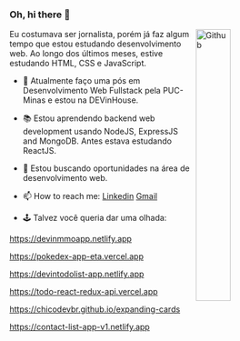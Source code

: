 ### Oh, hi there 👋

<img width="35%" align="right" alt="Github" src="https://user-images.githubusercontent.com/48678280/88862734-4903af80-d201-11ea-968b-9c939d88a37c.gif" />

Eu costumava ser jornalista, porém já faz algum tempo que estou estudando desenvolvimento web. Ao longo dos últimos meses, estive estudando HTML, CSS e JavaScript.

- 🔭 Atualmente faço uma pós em Desenvolvimento Web Fullstack pela PUC-Minas e estou na DEVinHouse.
- 📚 Estou aprendendo backend web development usando NodeJS, ExpressJS and MongoDB. Antes estava estudando ReactJS.
- 👯 Estou buscando oportunidades na área de desenvolvimento web. 
- 📫 How to reach me: [Linkedin](https://www.linkedin.com/in/francisco-j%C3%BAnior-b3071282/) [Gmail](mailto:fjunior@gmail.com)

- 🕹️ Talvez você queria dar uma olhada:

https://devinmmoapp.netlify.app

https://pokedex-app-eta.vercel.app

https://devintodolist-app.netlify.app

https://todo-react-redux-api.vercel.app

https://chicodevbr.github.io/expanding-cards

https://contact-list-app-v1.netlify.app
